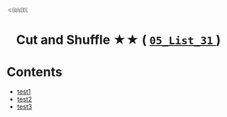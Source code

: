 <p align="left">
  <a href="../README.md">
    <img src="../../Z99-OTHERS/00-common/00-back.png" style="width:10%">
  </a>
</p>

<div align="center">
  <h1>
    Cut and Shuffle ★★ (
      <a href="https://drive.google.com/file/d/1al5XKCb9Usd64yo8XfzuD__YfFuVWrxa/view?usp=drive_link">
        <code>05_List_31</code>
      </a>
    )
  </h1>
</div>

# Contents

-   [test1]()
-   [test2]()
-   [test3]()
